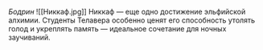 *Бодрин*
![[Никкаф.jpg]]
Никкаф — еще одно достижение эльфийской алхимии. Студенты Телавера особенно ценят его способность утолять голод и укреплять память — идеальное сочетание для ночных заучиваний.